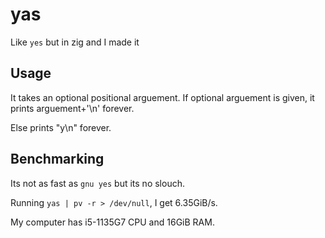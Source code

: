 # yas

Like `yes` but in zig and I made it

## Usage

It takes an optional positional arguement.
If optional arguement is given, it prints arguement+'\n' forever.

Else prints "y\n" forever.

## Benchmarking

Its not as fast as `gnu yes` but its no slouch.

Running `yas | pv -r > /dev/null`, I get 6.35GiB/s.

My computer has i5-1135G7 CPU and 16GiB RAM.
